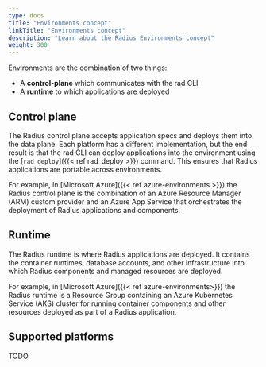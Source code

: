```yaml
---
type: docs
title: "Environments concept"
linkTitle: "Environments concept"
description: "Learn about the Radius Environments concept"
weight: 300
---
```

<!-- TODO retire this page. move this topic's fresh content to either Concepts.Overview or Concepts.Architecture. -->

Environments are the combination of two things:

- A **control-plane** which communicates with the rad CLI
- A **runtime** to which applications are deployed

## Control plane

The Radius control plane accepts application specs and deploys them into the data plane. Each platform has a different implementation, but the end result is that the rad CLI can deploy applications into the environment using the [`rad deploy`]({{< ref rad_deploy >}}) command. This ensures that Radius applications are portable across environments.

For example, in [Microsoft Azure]({{< ref azure-environments >}}) the Radius control plane is the combination of an Azure Resource Manager (ARM) custom provider and an Azure App Service that orchestrates the deployment of Radius applications and components.

## Runtime

The Radius runtime is where Radius applications are deployed. It contains the container runtimes, database accounts, and other infrastructure into which Radius components and managed resources are deployed.

For example, in [Microsoft Azure]({{< ref azure-environments>}}) the Radius runtime is a Resource Group containing an Azure Kubernetes Service (AKS) cluster for running container components and other resources deployed as part of a Radius application.

## Supported platforms

TODO 